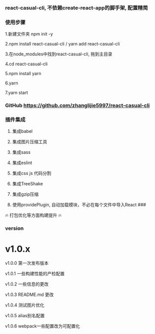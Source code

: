 ### react-casual-cli, 不依赖create-react-app的脚手架, 配置精简 ###

### 使用步骤 ### 

1.新建文件夹 npm init -y

2.npm install react-casual-cli / yarn add react-casual-cli

3.在node_modules中找到react-casual-cli, 拖到主目录

4.cd react-casual-cli 

5.npm install yarn 

6.yarn

7.yarn start

### GitHub https://github.com/zhanglijie5997/react-casual-cli ###

### 插件集成 ###

1. 集成babel

2. 集成图片压缩工具

3. 集成sass

4. 集成eslint

5. 集成css js 代码分割

6. 集成TreeShake

7. 集成gzip压缩

8. 使用providePlugin,  自动加载模块，不必在每个文件中导入React ### 

🔥 打包优化等方面构建提升 🔥

### version ###

# v1.0.x 
   v1.0.0 第一次发布版本  
  
   v1.0.1 一些构建性能的产检配置  
  
   v1.0.2 一些信息的更改  
  
   v1.0.3 README.md 更改  
     
   v1.0.4 测试图片优化  

   v1.0.5 alias别名配置

   v1.0.6 webpack一些配置改为可配置化

